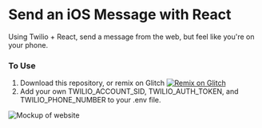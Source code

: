 # Send an iOS Message with React

Using Twilio + React, send a message from the web, but feel like you're on your phone. 

### To Use
1. Download this repository, or remix on Glitch [![Remix on Glitch](https://cdn.glitch.com/2703baf2-b643-4da7-ab91-7ee2a2d00b5b%2Fremix-button.svg)](https://glitch.com/edit/#!/remix/ios-send-message)
1. Add your own TWILIO_ACCOUNT_SID, TWILIO_AUTH_TOKEN, and TWILIO_PHONE_NUMBER to your .env file.

![Mockup of website](https://cdn.glitch.com/41f5251e-3644-46a2-9d39-ba6a73092b71%2Fios-send-message-mockup-light.png?v=1599878000190)
